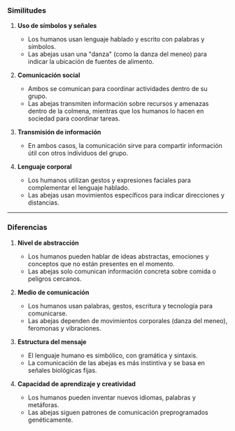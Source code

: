 ### **Similitudes**

1. **Uso de símbolos y señales**
    
    - Los humanos usan lenguaje hablado y escrito con palabras y símbolos.
    - Las abejas usan una "danza" (como la danza del meneo) para indicar la ubicación de fuentes de alimento.

2. **Comunicación social**
    
    - Ambos se comunican para coordinar actividades dentro de su grupo.
    - Las abejas transmiten información sobre recursos y amenazas dentro de la colmena, mientras que los humanos lo hacen en sociedad para coordinar tareas.

3. **Transmisión de información**
    
    - En ambos casos, la comunicación sirve para compartir información útil con otros individuos del grupo.

4. **Lenguaje corporal**
    
    - Los humanos utilizan gestos y expresiones faciales para complementar el lenguaje hablado.
    - Las abejas usan movimientos específicos para indicar direcciones y distancias.

---

### **Diferencias**

1. **Nivel de abstracción**
    
    - Los humanos pueden hablar de ideas abstractas, emociones y conceptos que no están presentes en el momento.
    - Las abejas solo comunican información concreta sobre comida o peligros cercanos.

2. **Medio de comunicación**
    
    - Los humanos usan palabras, gestos, escritura y tecnología para comunicarse.
    - Las abejas dependen de movimientos corporales (danza del meneo), feromonas y vibraciones.

3. **Estructura del mensaje**
    
    - El lenguaje humano es simbólico, con gramática y sintaxis.
    - La comunicación de las abejas es más instintiva y se basa en señales biológicas fijas.

4. **Capacidad de aprendizaje y creatividad**
    
    - Los humanos pueden inventar nuevos idiomas, palabras y metáforas.
    - Las abejas siguen patrones de comunicación preprogramados genéticamente.